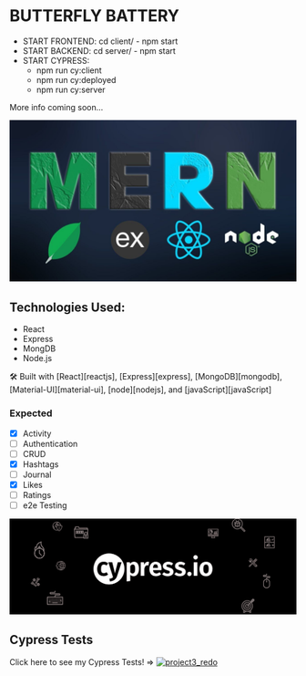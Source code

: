 # BUTTERFLY BATTERY

- START FRONTEND: cd client/ - npm start
- START BACKEND: cd server/ - npm start
- START CYPRESS: 
    * npm run cy:client
    * npm run cy:deployed
    * npm run cy:server

More info coming soon...

![image](./client/src/images/mern.jpeg)
## Technologies Used:
* React
* Express
* MongDB
* Node.js

🛠 Built with [React][reactjs], [Express][express], [MongoDB][mongodb], [Material-UI][material-ui], [node][nodejs], and [javaScript][javaScript]

### Expected
- [X] Activity
- [ ] Authentication
- [ ] CRUD
- [X] Hashtags
- [ ] Journal
- [X] Likes
- [ ] Ratings
- [ ] e2e Testing

![image](./client/src/images/cypress-cover.png)
## Cypress Tests
Click here to see my Cypress Tests! => [![project3_redo](https://img.shields.io/endpoint?url=https://dashboard.cypress.io/badge/simple/pf122i/main&style=for-the-badge&logo=cypress)](https://dashboard.cypress.io/projects/pf122i/runs)